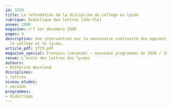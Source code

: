 ```yaml
---
id: 3729
title: La refondation de la discipline du collège au lycée
rubrique: Didactique des lettres [2de-Tle]
annee: 1999
magazine: n°7 1er décembre 1999
pages: 4
description: Une intervention sur la nécessaire continuité des apprentissages entre
  le collège et le lycée…
article_pdf: 3729.pdf
magazine_special: Français (seconde) – nouveaux programmes de 1999 / 2000
revue: L’école des lettres des lycées
auteurs:
- Katherine Weinland
disciplines:
- lettres
niveau_etudes:
- seconde
programmes:
- didactique
---
```

